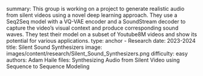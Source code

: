 summary: This group is working on a project to generate realistic audio from silent videos using a novel deep learning approach. They use a Seq2Seq model with a VQ-VAE encoder and a SoundStream decoder to capture the video’s visual context and produce corresponding sound waves. They test their model on a subset of Youtube8M videos and show its potential for various applications.
type: anchor - Research
date: 2023-2024
title: Silent Sound Synthesizers
image: images/content/research/Silent_Sound_Synthesizers.png
difficulty: easy
authors: Adam Haile
files: Synthesizing Audio from Silent Video using Sequence to Sequence Modeling
